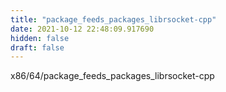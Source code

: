 ```yaml
---
title: "package_feeds_packages_librsocket-cpp"
date: 2021-10-12 22:48:09.917690
hidden: false
draft: false
---
```


x86/64/package_feeds_packages_librsocket-cpp

